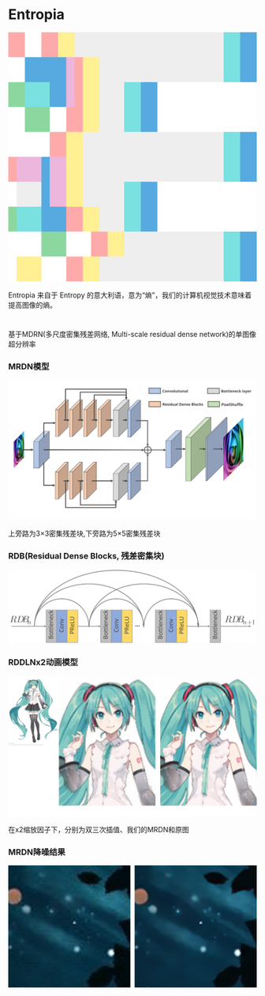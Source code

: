 # Entropia
![image](https://raw.githubusercontent.com/2ndDog/Entropia/master/Entropia.svg)


Entropia 来自于 Entropy 的意大利语，意为“熵”，我们的计算机视觉技术意味着提高图像的熵。


#
基于MDRN(多尺度密集残差网络, Multi-scale residual dense network)的单图像超分辨率


### MRDN模型
![image](https://github.com/2ndDog/Entropia/blob/master/MRDN_model_SVG.svg)


上旁路为3×3密集残差块,下旁路为5×5密集残差块


### RDB(Residual Dense Blocks, 残差密集块)
![image](https://github.com/2ndDog/Entropia/blob/master/RDB_model_SVG.svg)


### RDDLNx2动画模型
![image](https://github.com/2ndDog/Entropia/blob/master/Hatsune_Miku_NT_x2.png?raw=true)


在x2缩放因子下，分别为双三次插值、我们的MRDN和原图


### MRDN降噪结果
![image](https://github.com/2ndDog/Entropia/blob/master/MRDN_noise.png)
